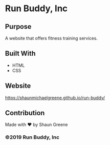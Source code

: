 # Run Buddy, Inc

## Purpose
A website that offers fitness training services. 

## Built With
* HTML
* CSS

## Website
https://shaunmichaelgreene.github.io/run-buddy/

## Contribution
Made with ❤️ by Shaun Greene

### ©️2019 Run Buddy, Inc 
